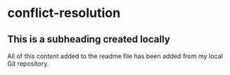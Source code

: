 # conflict-resolution

## This is a subheading created locally 

All of this content added to the readme file has been added from my local Git repository.